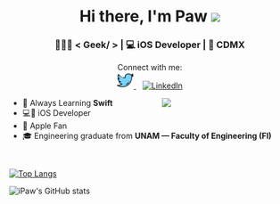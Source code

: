 <div align="center">
  <h1>Hi there, I'm Paw <img src="https://media.giphy.com/media/hvRJCLFzcasrR4ia7z/giphy.gif" width="25px"/></h1>
</div>

<div align="center">
  <h3>👩🏻‍💻 &lt; Geek/ &gt; | 💻 iOS Developer | 📍 CDMX</h3>
</div>

<p align="center">
  Connect with me:
  <br/>
  <a href="https://x.com/PawizAcked">
    <img height="30" src="https://raw.githubusercontent.com/8bithemant/8bithemant/master/twitter.png?raw=true" alt="X / Twitter"/>
  </a>&nbsp;&nbsp;
  <a href="https://www.linkedin.com/in/<pawlara>/">
    <img height="30" src="https://raw.githubusercontent.com/rahuldkjain/github-profile-readme-generator/master/src/images/icons/Social/linked-in-alt.svg" alt="LinkedIn"/>
  </a>
</p>

<img align="right" src="https://media.giphy.com/media/M9gbBd9nbDrOTu1Mqx/giphy.gif" width="230"/>

- 📝 Always Learning **Swift**
- 💻📱 iOS Developer 
-  Apple Fan  
- 🎓 Engineering graduate from **UNAM — Faculty of Engineering (FI)**

<br/>

[![Top Langs](https://github-readme-stats.vercel.app/api/top-langs/?username=ipawsk&layout=compact)](https://github.com/anuraghazra/github-readme-stats)

![iPaw's GitHub stats](https://github-readme-stats.vercel.app/api?username=ipawsk&show_icons=true&theme=radical)
